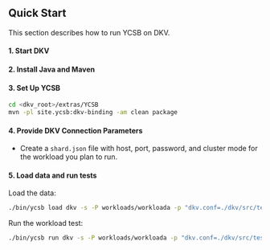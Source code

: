 ## Quick Start

This section describes how to run YCSB on DKV. 

#### 1. Start DKV

#### 2. Install Java and Maven

#### 3. Set Up YCSB

```bash
cd <dkv_root>/extras/YCSB
mvn -pl site.ycsb:dkv-binding -am clean package
```

#### 4. Provide DKV Connection Parameters
    
- Create a `shard.json` file with host, port, password, and cluster mode for the workload you plan to run. 


#### 5. Load data and run tests

Load the data:

```bash
./bin/ycsb load dkv -s -P workloads/workloada -p "dkv.conf=./dkv/src/test/resources/single_shard.json" 
```

Run the workload test:

```bash
./bin/ycsb run dkv -s -P workloads/workloada -p "dkv.conf=./dkv/src/test/resources/single_shard.json"
```


